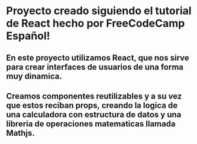 # Proyecto creado siguiendo el tutorial de React hecho por FreeCodeCamp Español!

## En este proyecto utilizamos React, que nos sirve para crear interfaces de usuarios de una forma muy dinamica.

## Creamos componentes reutilizables y a su vez que estos reciban props, creando la logica de una calculadora con estructura de datos y una libreria de operaciones matematicas llamada Mathjs.